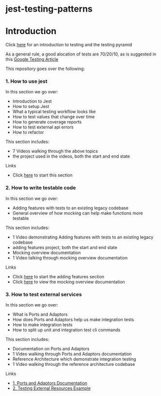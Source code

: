 # jest-testing-patterns

# Introduction
Click [here](https://martinfowler.com/articles/practical-test-pyramid.html) for an introduction to testing and the testing pyramid

As a general rule, a good alocation of tests are 70/20/10, as is suggested in this [Google Testing Article](https://testing.googleblog.com/2015/04/just-say-no-to-more-end-to-end-tests.html)

This repository goes over the following:

### 1. How to use jest
In this section we go over:
- Introduction to Jest
- How to setup Jest
- What a typical testing workflow looks like
- How to test values that change over time
- How to generate coverage reports
- How to test external api errors
- How to refactor

This section includes:
- 7 Videos walking through the above topics
- the project used in the videos, both the start and end state

Links
- Click [here](./01-how-to-use-jest/intro-to-jest) to start this section


### 2. How to write testable code
In this section we go over:
- Adding features with tests to an existing legacy codebase
- General overview of how mocking can help make functions more testable

This section includes:
- 1 Video demonstrating Adding features with tests to an existing legacy codebase
- adding features project, both the start and end state
- Mocking overview documentation
- 1 Video talking through mocking overview documentation

Links
- Click [here](./02-how-to-write-testable-code/addingCodeToExistingProject/) to start the adding features section
- Click [here](./02-how-to-write-testable-code/mocking) to view the mocking overview documentation


### 3. How to test external services
In this section we go over:
- What is Ports and Adaptors
- How does Ports and Adaptors help us make integration tests
- How to make integration tests
- How to split up unit and integration test cli commands

This section includes:
- Documentation on Ports and Adaptors
- 1 Video walking through Ports and Adaptors documentation
- Reference Architecture which demonstrate integration testing
- 1 Video walking through the reference architecture codebase

Links
- [1. Ports and Adaptors Documentation](./03-how-to-test-external-services/01_howPortsAndAdaptorsCanHelpWithMocking)
- [2. Testing External Resources Example](./03-how-to-test-external-services/02_testingExternalResourcesExample)

